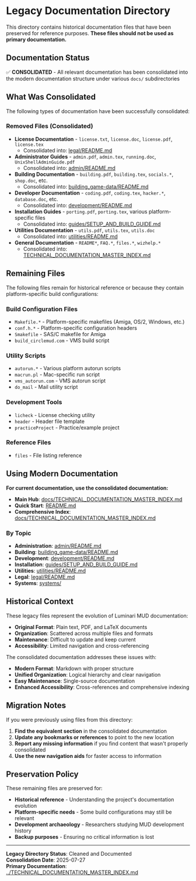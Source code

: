 # Legacy Documentation Directory

This directory contains historical documentation files that have been preserved for reference purposes. **These files should not be used as primary documentation.**

## Documentation Status

✅ **CONSOLIDATED** - All relevant documentation has been consolidated into the modern documentation structure under various `docs/` subdirectories

## What Was Consolidated

The following types of documentation have been successfully consolidated:

### Removed Files (Consolidated)
- **License Documentation** - `license.txt`, `license.doc`, `license.pdf`, `license.tex`
  - Consolidated into: [legal/README.md](../legal/README.md)
- **Administrator Guides** - `admin.pdf`, `admin.tex`, `running.doc`, `UnixShellAdminGuide.pdf`
  - Consolidated into: [admin/README.md](../admin/README.md)
- **Building Documentation** - `building.pdf`, `building.tex`, `socials.*`, `shop.doc`, etc.
  - Consolidated into: [building_game-data/README.md](../building_game-data/README.md)
- **Developer Documentation** - `coding.pdf`, `coding.tex`, `hacker.*`, `database.doc`, etc.
  - Consolidated into: [development/README.md](../development/README.md)
- **Installation Guides** - `porting.pdf`, `porting.tex`, various platform-specific files
  - Consolidated into: [guides/SETUP_AND_BUILD_GUIDE.md](../guides/SETUP_AND_BUILD_GUIDE.md)
- **Utilities Documentation** - `utils.pdf`, `utils.tex`, `utils.doc`
  - Consolidated into: [utilities/README.md](../utilities/README.md)
- **General Documentation** - `README*`, `FAQ.*`, `files.*`, `wizhelp.*`
  - Consolidated into: [TECHNICAL_DOCUMENTATION_MASTER_INDEX.md](../TECHNICAL_DOCUMENTATION_MASTER_INDEX.md)

## Remaining Files

The following files remain for historical reference or because they contain platform-specific build configurations:

### Build Configuration Files
- `Makefile.*` - Platform-specific makefiles (Amiga, OS/2, Windows, etc.)
- `conf.h.*` - Platform-specific configuration headers
- `Smakefile` - SAS/C makefile for Amiga
- `build_circlemud.com` - VMS build script

### Utility Scripts
- `autorun.*` - Various platform autorun scripts
- `macrun.pl` - Mac-specific run script
- `vms_autorun.com` - VMS autorun script
- `do_mail` - Mail utility script

### Development Tools
- `licheck` - License checking utility
- `header` - Header file template
- `practiceProject` - Practice/example project

### Reference Files
- `files` - File listing reference

## Using Modern Documentation

**For current documentation, use the consolidated documentation:**

- **Main Hub**: [docs/TECHNICAL_DOCUMENTATION_MASTER_INDEX.md](../TECHNICAL_DOCUMENTATION_MASTER_INDEX.md)
- **Quick Start**: [README.md](../../README.md)
- **Comprehensive Index**: [docs/TECHNICAL_DOCUMENTATION_MASTER_INDEX.md](../TECHNICAL_DOCUMENTATION_MASTER_INDEX.md)

### By Topic
- **Administration**: [admin/README.md](../admin/README.md)
- **Building**: [building_game-data/README.md](../building_game-data/README.md)
- **Development**: [development/README.md](../development/README.md)
- **Installation**: [guides/SETUP_AND_BUILD_GUIDE.md](../guides/SETUP_AND_BUILD_GUIDE.md)
- **Utilities**: [utilities/README.md](../utilities/README.md)
- **Legal**: [legal/README.md](../legal/README.md)
- **Systems**: [systems/](../systems/)

## Historical Context

These legacy files represent the evolution of Luminari MUD documentation:

- **Original Format**: Plain text, PDF, and LaTeX documents
- **Organization**: Scattered across multiple files and formats
- **Maintenance**: Difficult to update and keep current
- **Accessibility**: Limited navigation and cross-referencing

The consolidated documentation addresses these issues with:

- **Modern Format**: Markdown with proper structure
- **Unified Organization**: Logical hierarchy and clear navigation
- **Easy Maintenance**: Single-source documentation
- **Enhanced Accessibility**: Cross-references and comprehensive indexing

## Migration Notes

If you were previously using files from this directory:

1. **Find the equivalent section** in the consolidated documentation
2. **Update any bookmarks or references** to point to the new location
3. **Report any missing information** if you find content that wasn't properly consolidated
4. **Use the new navigation aids** for faster access to information

## Preservation Policy

These remaining files are preserved for:

- **Historical reference** - Understanding the project's documentation evolution
- **Platform-specific needs** - Some build configurations may still be relevant
- **Development archaeology** - Researchers studying MUD development history
- **Backup purposes** - Ensuring no critical information is lost

---

**Legacy Directory Status**: Cleaned and Documented  
**Consolidation Date**: 2025-07-27  
**Primary Documentation**: [../TECHNICAL_DOCUMENTATION_MASTER_INDEX.md](../TECHNICAL_DOCUMENTATION_MASTER_INDEX.md)

